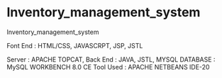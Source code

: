 # Inventory_management_system
Inventory_management_system

Font End : HTML/CSS, JAVASCRPT, JSP, JSTL                                                                                                                                                    
                  
Server : APACHE TOPCAT, 
Back End : JAVA, JSTL, MYSQL
DATABASE : MySQL WORKBENCH 8.0 CE
Tool Used : APACHE NETBEANS IDE-20

